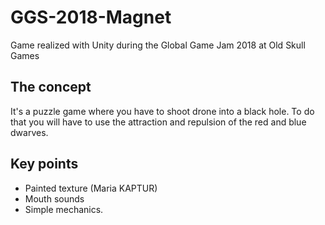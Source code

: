 # GGS-2018-Magnet

Game realized with Unity during the Global Game Jam 2018 at Old Skull Games

## The concept
It's a puzzle game where you have to shoot drone into a black hole. To do that you will have to use the attraction and repulsion of the red and blue dwarves.

## Key points
* Painted texture (Maria KAPTUR)
* Mouth sounds
* Simple mechanics.
